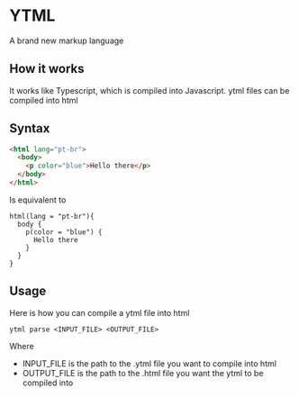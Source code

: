 # YTML

A brand new markup language

## How it works

It works like Typescript, which is compiled into Javascript. ytml files can be compiled into html

## Syntax

```html
<html lang="pt-br">
  <body>
    <p color="blue">Hello there</p>
  </body>
</html>
```

Is equivalent to

```
html(lang = "pt-br"){
  body {
    p(color = "blue") {
      Hello there
    }
  }
}
```

## Usage

Here is how you can compile a ytml file into html

`ytml parse <INPUT_FILE> <OUTPUT_FILE>`

Where

- INPUT_FILE is the path to the .ytml file you want to compile into html
- OUTPUT_FILE is the path to the .html file you want the ytml to be compiled into
